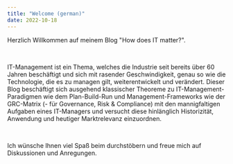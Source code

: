 ```yaml
---
title: "Welcome (german)"
date: 2022-10-18
---
```


<p> 
  Herzlich Willkommen auf meinem Blog "How does IT matter?".
 </p>
 
 <br/>
 <p>
  
  IT-Management ist ein Thema, welches die Industrie seit bereits über 60 Jahren beschäftigt und sich mit rasender Geschwindigkeit, genau so wie die Technologie, die es zu managen gilt, weiterentwickelt und verändert. Dieser  Blog beschäftigt sich ausgehend klassischer Theoreme zu IT-Management-Paradigmen wie dem Plan-Build-Run und Management-Frameworks wie der GRC-Matrix (- für Governance, Risk & Compliance) mit den mannigfaltigen Aufgaben eines IT-Managers und versucht diese hinlänglich Historizität, Anwendung und heutiger Marktrelevanz einzuordnen.
</p>

<br/>

<p>
Ich wünsche Ihnen viel Spaß beim durchstöbern und freue mich auf Diskussionen und Anregungen.
</p>

